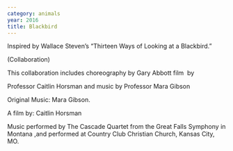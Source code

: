 ```yaml
---
category: animals
year: 2016
title: Blackbird
---
```

Inspired by Wallace Steven’s “Thirteen Ways of Looking at a Blackbird.”

(Collaboration)

This collaboration includes choreography by Gary Abbott film  by

Professor Caitlin Horsman and music by Professor Mara Gibson

Original Music: Mara Gibson.

A film by: Caitlin Horsman

Music performed by The Cascade Quartet from the Great Falls Symphony in Montana ,and performed at Country Club Christian Church, Kansas City, MO.